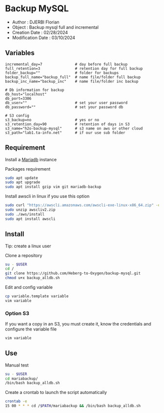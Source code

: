 # Backup MySQL
- Author : DJERBI Florian
- Object : Backup mysql full and incremental
- Creation Date : 02/28/2024
- Modification Date : 03/10/2024

## Variables
```
incremental_day=7               # day before full backup
full_retention=3                # retention day for full backup
folder_backup=""                # folder for backups
backup_full_name="backup_full"  # name file/folder full backup
backup_inc_name="backup_inc"    # name file/folder inc backup

# Db information for backup
db_host="localhost"
db_port=3306
db_user=""                      # set your user password
db_password=""                  # set your password db

# S3 config
s3_backup=no				    # yes or no
s3_retention_day=90			    # retention of days in S3
s3_name="h2o-backup-mysql"		# s3 name on aws or other cloud
s3_path="lab1.ta-info.net"		# if our use sub folder
```

## Requirement
Install a [Mariadb](https://www.digitalocean.com/community/tutorials/how-to-install-mariadb-on-debian-11) instance

Packages requirement
``` bash
sudo apt update
sudo apt upgrade
sudo apt install gzip vim git mariadb-backup
```

Install awscli in linux if you use this option
``` bash
sudo curl "https://awscli.amazonaws.com/awscli-exe-linux-x86_64.zip" -o "awscliv2.zip"
sudo unzip awscliv2.zip
sudo ./aws/install
sudo apt install awscli
```

## Install
Tip: create a linux user

Clone a repository
``` bash
su - $USER
cd /
git clone https://github.com/Heberg-to-Oxygen/backup-mysql.git
chmod u+x backup_alldb.sh
```

Edit and config variable
``` bash
cp variable.template variable
vim variable
```

### Option S3
If you want a copy in an S3, you must create it, know the credentials and configure the variable file
``` bash
vim variable
```

## Use
Manual test
``` bash
su - $USER
cd mariabackup/
/bin/bash backup_alldb.sh
```

Create a crontab to launch the script automatically
``` bash
crontab -e
15 00 * * * cd /$PATH/mariabackup && /bin/bash backup_alldb.sh
```

